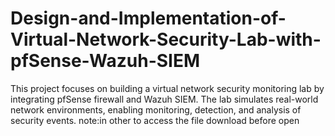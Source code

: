 # Design-and-Implementation-of-Virtual-Network-Security-Lab-with-pfSense-Wazuh-SIEM
This project focuses on building a virtual network security monitoring lab by integrating pfSense firewall and Wazuh SIEM. The lab simulates real-world network environments, enabling monitoring, detection, and analysis of security events. 
note:in other to access the file download before open
